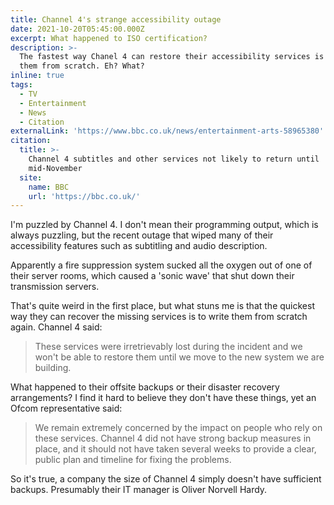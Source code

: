 ```yaml
---
title: Channel 4's strange accessibility outage
date: 2021-10-20T05:45:00.000Z
excerpt: What happened to ISO certification?
description: >-
  The fastest way Chanel 4 can restore their accessibility services is to write
  them from scratch. Eh? What?
inline: true
tags:
  - TV
  - Entertainment
  - News
  - Citation
externalLink: 'https://www.bbc.co.uk/news/entertainment-arts-58965380'
citation:
  title: >-
    Channel 4 subtitles and other services not likely to return until
    mid-November
  site:
    name: BBC
    url: 'https://bbc.co.uk/'
---
```

I'm puzzled by Channel 4. I don't mean their programming output, which is always puzzling, but the recent outage that wiped many of their accessibility features such as subtitling and audio description.

Apparently a fire suppression system sucked all the oxygen out of one of their server rooms, which caused a 'sonic wave' that shut down their transmission servers.

That's quite weird in the first place, but what stuns me is that the quickest way they can recover the missing services is to write them from scratch again. Channel 4 said:

> These services were irretrievably lost during the incident and we won't be able to restore them until we move to the new system we are building.

What happened to their offsite backups or their disaster recovery arrangements? I find it hard to believe they don't have these things, yet an Ofcom representative said:

> We remain extremely concerned by the impact on people who rely on these services. Channel 4 did not have strong backup measures in place, and it should not have taken several weeks to provide a clear, public plan and timeline for fixing the problems.

So it's true, a company the size of Channel 4 simply doesn't have sufficient backups. Presumably their IT manager is Oliver Norvell Hardy.




